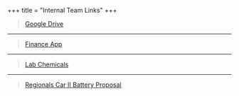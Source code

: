 +++
title = "Internal Team Links"
+++

> [Google Drive](https://drive.google.com/drive/u/1/folders/0BxA5RJPqh-P_WlZvTlRvMi1GV00)

---

> [Finance App](http://finance.ubcchemecar.com/)

---

> [Lab Chemicals](https://l.facebook.com/l.php?u=https%3A%2F%2Fdocs.google.com%2Fspreadsheets%2Fd%2F1zPqP23Z02I8iavZ902oKUTuOukcSbLERkJTW3zqJMJU%2Fedit%23gid%3D0&h=oAQFsbOdl)

---

> [Regionals Car II Battery Proposal](/Battery-Proposal-Al-C-Battery.docx)